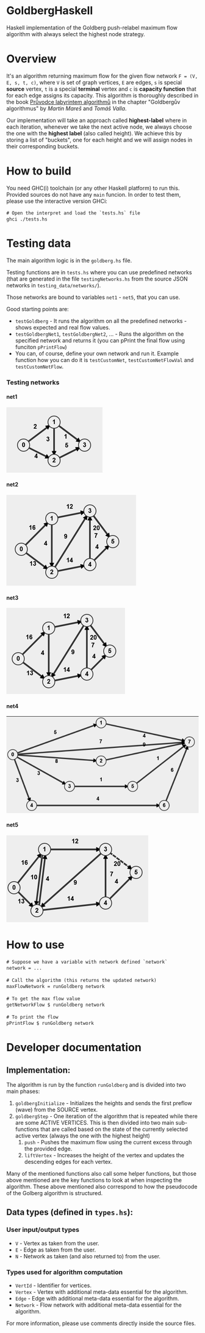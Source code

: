# GoldbergHaskell
Haskell implementation of the Goldberg push-relabel maximum flow algorithm with always select the highest node strategy.

# Overview
It's an algorithm returning maximum flow for the given flow network `F = (V, E, s, t, c)`, where `V` is set of graph vertices, `E` are edges, `s` is special **source** vertex, `t` is a special **terminal** vertex and `c` is **capacity function** that for each edge assigns its capacity. This algorithm is thoroughly described in the book [Průvodce labyrintem algorithmů](http://pruvodce.ucw.cz/) in the chapter "Goldbergův algorithmus" by *Martin Mareš* and *Tomáš Valla*.

Our implementation will take an approach called **highest-label** where in each iteration, whenever we take the next active node, we always choose the one with the **highest label** (also called height). We achieve this by storing a list of "buckets", one for each height and we will assign nodes in their corresponding buckets.

# How to build
You need GHC(i) toolchain (or any other Haskell platform) to run this. Provided sources do not have any `main` funcion. In order to test them, please use the interactive version GHCi:
```
# Open the interpret and load the `tests.hs` file
ghci ./tests.hs
```

# Testing data
The main algorithm logic is in the `goldberg.hs` file. 

Testing functions are in `tests.hs` where you can use predefined networks (that are generated in the file `testingNetworks.hs` from the source JSON networks in `testing_data/networks/`).

Those networks are bound to variables `net1` - `net5`, that you can use.

Good starting points are:
- `testGoldberg` - It runs the algorithm on all the predefined networks - shows expected and real flow values.
- `testGoldbergNet1`,  `testGoldbergNet2`, ... - Runs the algorithm on the specified network and returns it (you can pPrint the final flow using funciton `pPrintFlow`)
- You can, of course, define your own network and run it. Example function how you can do it is `testCustomNet`, `testCustomNetFlowVal` and `testCustomNetFlow`.

### Testing networks
#### net1
![net1](testing_data/networks/net1.png)
#### net2
![net2](testing_data/networks/net2.png)
#### net3
![net3](testing_data/networks/net3.png)
#### net4
![net4](testing_data/networks/net4.png)
#### net5
![net5](testing_data/networks/net5.png)

# How to use
```
# Suppose we have a variable with network defined `network`
network = ...

# Call the algorithm (this returns the updated network)
maxFlowNetwork = runGoldberg network

# To get the max flow value
getNetworkFlow $ runGoldberg network

# To print the flow
pPrintFlow $ runGoldberg network
```


# Developer documentation
## Implementation:
The algorithm is run by the function `runGoldberg` and is divided into two main phases:
  
  1) `goldbergInitialize` - Initializes the heights and sends the first preflow (wave) from the SOURCE vertex.
  2) `goldbergStep` - One iteration of the algorithm that is repeated while there are some ACTIVE VERTICES. This is then divided into two main sub-functions that are called based on the state of the currently selected active vertex (always the one with the highest height)
     1)  `push` - Pushes the maximum flow using the current excess through the provided edge.
     2)  `liftVertex` - Increases the height of the vertex and updates the descending edges for each vertex.
  
Many of the mentioned functions also call some helper functions, but those above mentioned are the key functions to look at when inspecting the algorithm. These above mentioned also correspond to how the pseudocode of the Golberg algorithm is structured.

## Data types (defined in `types.hs`):
### User input/output types
- `V` - Vertex as taken from the user.
- `E` - Edge as taken from the user.
- `N` - Network as taken (and also returned to) from the user.

### Types used for algorithm computation
- `VertId` - Identifier for vertices.
- `Vertex` - Vertex with additional meta-data essential for the algorithm.
- `Edge` - Edge with additional meta-data essential for the algorithm.
- `Network` - Flow network with additional meta-data essential for the algorithm.

For more information, please use comments directly inside the source files.